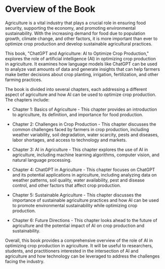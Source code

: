 Overview of the Book
==================================

Agriculture is a vital industry that plays a crucial role in ensuring food security, supporting the economy, and promoting environmental sustainability. With the increasing demand for food due to population growth, climate change, and other factors, it is more important than ever to optimize crop production and develop sustainable agricultural practices.

This book, "ChatGPT and Agriculture: AI to Optimize Crop Production," explores the role of artificial intelligence (AI) in optimizing crop production in agriculture. It examines how language models like ChatGPT can be used to analyze vast amounts of data and generate insights that can help farmers make better decisions about crop planting, irrigation, fertilization, and other farming practices.

The book is divided into several chapters, each addressing a different aspect of agriculture and how AI can be used to optimize crop production. The chapters include:

* Chapter 1: Basics of Agriculture - This chapter provides an introduction to agriculture, its definition, and importance for food production.

* Chapter 2: Challenges in Crop Production - This chapter discusses the common challenges faced by farmers in crop production, including weather variability, soil degradation, water scarcity, pests and diseases, labor shortages, and access to technology and markets.

* Chapter 3: AI in Agriculture - This chapter explores the use of AI in agriculture, including machine learning algorithms, computer vision, and natural language processing.

* Chapter 4: ChatGPT in Agriculture - This chapter focuses on ChatGPT and its potential applications in agriculture, including analyzing data on weather patterns, soil quality, water availability, pest and disease control, and other factors that affect crop production.

* Chapter 5: Sustainable Agriculture - This chapter discusses the importance of sustainable agriculture practices and how AI can be used to promote environmental sustainability while optimizing crop production.

* Chapter 6: Future Directions - This chapter looks ahead to the future of agriculture and the potential impact of AI on crop production and sustainability.

Overall, this book provides a comprehensive overview of the role of AI in optimizing crop production in agriculture. It will be useful to researchers, students, and practitioners interested in the intersection of AI and agriculture and how technology can be leveraged to address the challenges facing the industry.
